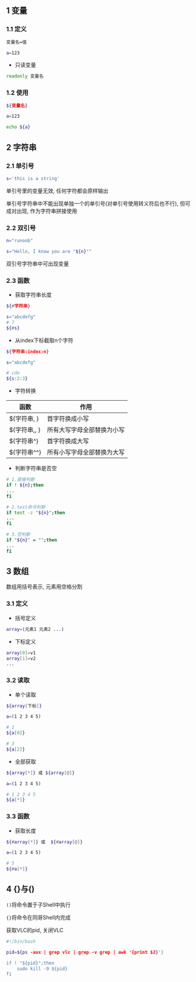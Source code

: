 <!--
 * @Description: 
 * @Version: 1.0
 * @Author: DaLao
 * @Email: dalao@xxx.com
 * @Date: 2021-10-10 00:15:19
 * @LastEditors: DaLao
 * @LastEditTime: 2022-04-29 23:40:43
-->

## 1 变量


### 1.1 定义


```sh
变量名=值
```

```sh
a=123
```

- 只读变量
  
```sh
readonly 变量名
```



### 1.2 使用


```sh
${变量名}
```

```sh
a=123

echo ${a}
```


## 2 字符串


### 2.1 单引号


```sh
s='this is a string'
```

单引号里的变量无效, 任何字符都会原样输出

单引号字符串中不能出现单独一个的单引号(对单引号使用转义符后也不行), 但可成对出现, 作为字符串拼接使用



### 2.2 双引号


```sh
n="runoob"

s="Hello, I know you are "${n}""
```

双引号字符串中可出现变量



### 2.3 函数


- 获取字符串长度
  
```sh
${#字符串}
```

```sh
s="abcdefg"
# 7
${#s}
```

- 从index下标截取n个字符
  
```sh
${字符串:index:n}
```

```sh
s="abcdefg"

# cde
${s:2:3}
```

- 字符转换

| 函数         | 作用                       |
| ------------ | -------------------------- |
| ${字符串, }  | 首字符换成小写             |
| ${字符串,, } | 所有大写字母全部替换为小写 |
| ${字符串^}   | 首字符换成大写             |
| ${字符串^^}  | 所有小写字母全部替换为大写 |


- 判断字符串是否空

```sh
# 1.直接判断
if ! ${n};then
...
fi

# 2.test命令判断
if test -z "${n}";then
...
fi

# 3.空判断
if "${n}" = "";then
...
fi
```


## 3 数组


数组用括号表示, 元素用空格分割



### 3.1 定义


- 括号定义

```sh
array=(元素1 元素2 ...)
```

- 下标定义

```sh
array[0]=v1
array[1]=v2
...
``` 



### 3.2 读取

- 单个读取
  
```sh
${array[下标]}
```

```sh
a=(1 2 3 4 5)

# 1
${a[0]}

# 3
${a[2]}
```

- 全部获取

```sh
${array[*]} 或 ${array[@]}
```

```sh
a=(1 2 3 4 5)

# 1 2 3 4 5
${a[*]}
```



### 3.3 函数


- 获取长度

```sh
${#array[*]} 或  ${#array[@]}
```

```sh
a=(1 2 3 4 5)

# 5
${#a[*]}
```



## 4 {}与()


`()`将命令置于子Shell中执行

`{}`将命令在同哥Shell内完成

获取VLC的pid, 关闭VLC

```sh
#!/bin/bash

pid=${ps -aux | grep vlc | grep -v grep | awk '{print $2}'}

if ! "${pid}";then
    sudo kill -9 ${pid}
fi
```
